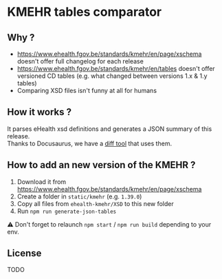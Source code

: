 # KMEHR tables comparator

## Why ?

- https://www.ehealth.fgov.be/standards/kmehr/en/page/xschema doesn't offer full changelog for each release
- https://www.ehealth.fgov.be/standards/kmehr/en/tables doesn't offer versioned CD tables (e.g. what changed between versions 1.x & 1.y tables)
- Comparing XSD files isn't funny at all for humans

## How it works ?

It parses eHealth xsd definitions and generates a JSON summary of this release.  
Thanks to Docusaurus, we have a [diff tool](https://smals-jy.github.io/kmehr-tables-comparator/diff) that uses them.

## How to add an new version of the KMEHR ?

1. Download it from https://www.ehealth.fgov.be/standards/kmehr/en/page/xschema 
2. Create a folder in `static/kmehr` (e.g. `1.39.0`)
3. Copy all files from `ehealth-kmehr/XSD` to this new folder
4. Run `npm run generate-json-tables`

⚠️ Don't forget to relaunch `npm start` / `npm run build` depending to your env.

## License

TODO